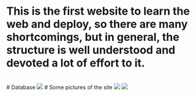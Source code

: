 # This is the first website to learn the web and deploy, so there are many shortcomings, but in general, the structure is well understood and devoted a lot of effort to it.
<br>
# Database
<img src="https://img.icons8.com/color/48/000000/vietnam-circular.png"/>
# Some pictures of the site
<img src="https://img.icons8.com/color/48/000000/vietnam-circular.png"/>
<img src="https://img.icons8.com/color/48/000000/vietnam-circular.png"/>
